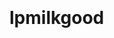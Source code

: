 # lpmilkgood
<!DOCTYPE html>
<html lang="id">
<head>
    <meta charset="UTF-8">
    <meta name="viewport" content="width=device-width, initial-scale=1.0">
    <title>MilkGoat - Susu Kambing Bubuk Berkualitas Premium</title>
    <link href="https://cdn.jsdelivr.net/npm/bootstrap@5.3.0/dist/css/bootstrap.min.css" rel="stylesheet">
    <link rel="stylesheet" href="https://cdnjs.cloudflare.com/ajax/libs/font-awesome/6.0.0/css/all.min.css">
    <style>
        :root {
            --primary: #2E8B57;
            --secondary: #F8F9FA;
            --accent: #FF6B35;
            --dark: #2C3E50;
            --light: #FFFFFF;
        }
        
        body {
            font-family: 'Segoe UI', Tahoma, Geneva, Verdana, sans-serif;
            color: #333;
            padding-top: 80px;
        }
        
        .logo-img {
            height: 60px;
            width: auto;
            scale: 3;
            margin-bottom: -10px;
            margin-left: 35px;
            transition: all 0.3s ease;
        }
        
        .logo-img:hover {
            transform: scale(1.1);
        }

        .custom-navbar {
            background: linear-gradient(135deg, #0096ec 70%, #0067a3 100%);
            border-radius: 10px;
            box-shadow: 0 5px 20px rgba(0, 0, 0, 0.15);
            padding: 10px 15px;
            margin-bottom: 20px;
            width: auto;
            display: inline-block;
            position: fixed;
            top: 20px;
            right: 20px;
            z-index: 1000;
            transition: all 0.3s ease;
        }
        
        .custom-navbar:hover {
            box-shadow: 0 8px 25px rgba(0, 0, 0, 0.2);
            transform: translateY(-2px);
        }
        
        .navbar-content {
            display: flex;
            align-items: center;
            justify-content: flex-end;
        }
        
        .nav-logo {
            margin-right: 15px;
            font-weight: 700;
            font-size: 1.5rem;
            color: #ffffff
            text-decoration: none;
            display: flex;
            align-items: center;
        }
        
        .nav-logo i {
            margin-right: 8px;
            font-size: 1.8rem;
        }
        
        .nav-menu {
            display: flex;
            list-style: none;
            margin: 0;
            padding: 0;
        }
        
        .nav-item {
            margin-left: 20px;
            position: relative;
        }
        
        .nav-link {
            color: #ffffff;
            text-decoration: none;
            font-weight: 500;
            padding: 8px 12px;
            border-radius: 8px;
            transition: all 0.3s ease;
            display: flex;
            align-items: center;
        }
        
        .nav-link i {
            margin-right: 6px;
            font-size: 1.1rem;
        }
        
        .nav-link:hover {
            background-color: rgba(155, 17, 17, 0.15);
            color: #ffffff;
        }
        
        .nav-link.active {
            background-color: #0067a3;    
            color: #ffffff;
        }
        
        /* Mobile menu button */
        .mobile-menu-btn {
            display: none;
            background: none;
            border: none;
            color: rgb(255, 255, 255);
            font-size: 1.5rem;
            cursor: pointer;
            padding: 5px 10px;
            border-radius: 5px;
        }
        
        .mobile-menu-btn:hover {
            background-color: rgba(255, 255, 255, 0.15);
        }
        
        /* Mobile styles */
        @media (max-width: 992px) {
            body {
                padding-top: 70px;
            }
            
            .custom-navbar {
                width: auto;
                right: 7px;
                left: auto;
                padding: 5px 7.5px;
            }
            
            .mobile-menu-btn {
                display: block;
            }
            
            .nav-menu {
                display: none;
                position: absolute;
                top: 100%;
                right: 0;
                background: linear-gradient(135deg, #0067a3 0%, #0096ec 100%);
                border-radius: 15px;
                padding: 15px;
                margin-top: 10px;
                box-shadow: 0 5px 20px rgba(32, 32, 32, 0.2);
                min-width: 200px;
                flex-direction: column;
                z-index: 1001;
            }
            
            .nav-menu.active {
                display: flex;
                animation: fadeIn 0.3s ease;
            }
            
            .nav-item {
                margin: 8px 0;
                margin-left: 0;
            }
            
            .logo-img {
                height: 50px;
                scale: 1.5;
                margin-bottom: -30px;
                margin-left: 10px;
            }
        }
        
        @keyframes fadeIn {
            from { opacity: 0; transform: translateY(-10px); }
            to { opacity: 1; transform: translateY(0); }
        }
        
        .btn-light {
            background-color: #ffffff;
            border-color: #ffffff;
            padding: 10px 25px;
            border-radius: 30px;
            margin-bottom: 15px;
            font-weight: 600;
            transition: all 0.3s;
        }
        
        .btn-light:hover {
            background-color: #3da069;
            transform: translateY(-2px);
            color: #FFF;
        }

        .btn-primary {
            background-color: #267349;
            border-color: #267349;
            padding: 10px 25px;
            border-radius: 30px;
            margin-bottom: 15px;
            font-weight: 600;
            transition: all 0.3s;
        }
        
        .btn-primary:hover {
            background-color: #3da069;
            transform: translateY(-2px);
        }
        
        .btn-primarysho {
            color: #ffffff;
            background-color: #EE4D2D;
            border-color: #EE4D2D;
            padding: 10px 25px;
            border-radius: 30px;
            margin-bottom: 15px;
            font-weight: 600;
            transition: all 0.3s;
        }
        
        .btn-primarysho:hover {
            background-color: #fc5d3d;
            transform: translateY(-2px);
        }

        .hero {
            background: linear-gradient(rgba(0,0,0,0.6), rgba(0,0,0,0.6)), url('https://images.unsplash.com/photo-1627279316275-c5452c5d62d9?q=80&w=1929&auto=format&fit=crop&ixlib=rb-4.1.0&ixid=M3wxMjA3fDB8MHxwaG90by1wYWdlfHx8fGVufDB8fHx8fA%3D%3D') center/cover no-repeat;
            color: white;
            padding: 100px 0;
            text-align: center;
            border-radius: 0 0 30px 30px;
            margin-bottom: 50px;
        }
        
        .section-title {
            position: relative;
            margin-bottom: 40px;
            font-weight: 700;
            color: var(--dark);
        }
        
        .section-title:after {
            content: '';
            width: 60px;
            height: 4px;
            background: var(--primary);
            margin: 15px auto;
        }
        
        .benefit-card {
            border-radius: 15px;
            overflow: hidden;
            box-shadow: 0 5px 15px rgba(0,0,0,0.1);
            transition: all 0.3s;
            height: 100%;
            border: none;
        }
        
        .benefit-card:hover {
            transform: translateY(-10px);
            box-shadow: 0 15px 30px rgba(0,0,0,0.15);
        }
        
        .testimonial-card {
            background: var(--secondary);
            border-radius: 15px;
            padding: 30px;
            margin: 20px 0;
            box-shadow: 0 5px 15px rgba(0,0,0,0.05);
        }
        
        .product-card {
            border: none;
            border-radius: 15px;
            overflow: hidden;
            box-shadow: 0 5px 15px rgba(0,0,0,0.1);
            transition: all 0.3s;
        }
        
        .product-card:hover {
            transform: translateY(-5px);
            box-shadow: 0 15px 30px rgba(0,0,0,0.15);
        }
        
        .price {
            font-size: 24px;
            font-weight: 700;
            color: var(--primary);
        }
        
        .cta-section {
            background: linear-gradient(to right, var(--primary), #3DA76A);
            color: white;
            padding: 80px 0;
            border-radius: 30px;
            margin: 80px 0;
        }
        
        footer {
            background-color: var(--dark);
            color: white;
            padding: 60px 0 30px;
        }
        
        .social-icon {
            width: 40px;
            height: 40px;
            display: inline-flex;
            align-items: center;
            justify-content: center;
            background: #ececec;
            border-radius: 50%;
            margin-right: 10px;
            transition: all 0.3s;
        }
        
        .social-icon:hover {
            background: var(--primary);
            transform: translateY(-3px);
        }
        
        .whatsapp-float {
            position: fixed;
            width: 40px;
            height: 40px;
            bottom: 20px;
            right: 20px;
            background-color: #25D366;
            color: #FFF;
            border-radius: 40px;
            text-align: center;
            font-size: 20px;
            box-shadow: 2px 2px 3px #999;
            z-index: 100;
            display: flex;
            align-items: center;
            justify-content: center;
        }
        
        .whatsapp-float:hover {
            background-color: #128C7E;
        }
    </style>
</head>
<body>
        <a class="logo-img">
            <img src="https://github.com/creamtive/lpmilkgood/blob/main/logo%20milkgoat.png?raw=true" alt="MilkGoat Logo" class="logo-img">
        </a>
    <nav class="custom-navbar">
        <div class="navbar-content">
            <button class="mobile-menu-btn" id="menuToggle">
                <i class="fas fa-bars"></i>
            </button>
                
            <ul class="nav-menu" id="navMenu">
                <li class="nav-item">
                    <a href="#home" class="nav-link active">
                        <i class="fas fa-home"></i>
                        <span>Beranda</span>
                    </a>
                </li>
                <li class="nav-item">
                    <a href="#products" class="nav-link">
                        <i class="fas fa-shopping-basket"></i>
                        <span>Produk</span>
                    </a>
                </li>
                <li class="nav-item">
                    <a href="#about" class="nav-link">
                        <i class="fas fa-info-circle"></i>
                        <span>Tentang</span>
                    </a>
                </li>
                <li class="nav-item">
                    <a href="#testimonials" class="nav-link">
                        <i class="fas fa-star"></i>
                        <span>Testimoni</span>
                    </a>
                </li>
                <li class="nav-item">
                    <a href="#contact" class="nav-link">
                        <i class="fas fa-envelope"></i>
                        <span>Kontak</span>
                    </a>
                </li>
                <li class="nav-item">
                    <a href="#products" class="btn btn-light btn-lg" class="nav-link">
                        <i class="fas fa-shopping-cart"></i>
                        <span>Beli</span>
                    </a>
                </li>
            </ul>
        </div>
    </nav>
    <section id="home" class="hero">
        <div class="container">
            <div class="row">
                <div class="col-lg-8 mx-auto">
                    <h1 class="display-4 fw-bold mb-4">Susu Kambing Bubuk Premium Milkgoat</h1>
                    <p class="lead mb-4">Rasakan manfaat luar biasa dari susu kambing bubuk berkualitas tinggi yang diproses secara modern untuk menjaga nutrisi dan kemurniannya.</p>
                    <a href="#products" class="btn btn-light btn-lg me-2">Lihat Produk</a>
                    <a href="https://wa.me/6285946443438" class="btn btn-primary btn-lg me-2">Pesan via WhatsApp</a>
                </div>
            </div>
        </div>
    </section>

    <!-- About Section -->
    <section id="about" class="py-5">
        <div class="container">
            <div class="row align-items-center">
                <div class="col-lg-6">
                    <h2 class="section-title">Tentang Milkgoat</h2>
                    <p class="lead">Milkgoat hadir dengan inovasi terbaru susu kambing bubuk yang mudah disajikan dan memiliki banyak manfaat untuk kesehatan seluruh keluarga.</p>
                    <p class="lead">Diproduksi dengan teknologi modern yang menjaga kualitas dan nutrisi alami susu kambing,  sehingga menghasilkan bubuk susu kambing yang mudah larut dan tidak berbau prengus.</p>
                    <p class="lead">Susu kambing Milkgoat berasal dari peternakan kambing peranakan etawa yang dikelola secara profesional dan higienis, sehingga menghasilkan susu dengan kualitas terbaik.</p>
                </div>
                <div class="col-lg-6">
                    <img src="https://github.com/creamtive/lpmilkgood/blob/main/58_20250808_083825_0014.png?raw=true" alt="Proses Produksi MilkGoat" class="img-fluid shadowrounded ">
                </div>
            </div>
        </div>
    </section>

    <!-- Benefits Section -->
    <section id="benefits" class="py-5 bg-light">
        <div class="container">
            <h2 class="section-title text-center">Manfaat Susu Kambing Milkgoat</h2>                                                            
            <div class="row">
                <div class="col-md-4 mb-4">
                    <div class="benefit-card card">
                        <div class="card-body text-center p-4">
                            <div class="mb-3">
                                <i class="fas fa-heart fa-3x text-primary"></i>
                            </div>
                            <h4>Menjaga Kesehatan Jantung</h4>
                            <p>Kandungan potassium yang tinggi membantu menstabilkan tekanan darah dan menjaga kesehatan jantung.</p>
                        </div>
                    </div>
                </div>
                <div class="col-md-4 mb-4">
                    <div class="benefit-card card">
                        <div class="card-body text-center p-4">
                            <div class="mb-3">
                                <i class="fas fa-bone fa-3x text-primary"></i>
                            </div>
                            <h4>Menguatkan Tulang</h4>
                            <p>Kaya akan kalsium dan fosfor yang penting untuk pertumbuhan dan kekuatan tulang serta gigi.</p>
                        </div>
                    </div>
                </div>
                <div class="col-md-4 mb-4">
                    <div class="benefit-card card">
                        <div class="card-body text-center p-4">
                            <div class="mb-3">
                                <i class="fas fa-brain fa-3x text-primary"></i>
                            </div>
                            <h4>Meningkatkan Kecerdasan</h4>
                            <p>Kandungan zinc dan magnesium membantu optimalkan perkembangan otak dan sistem saraf.</p>
                        </div>
                    </div>
                </div>
                <div class="col-md-4 mb-4">
                    <div class="benefit-card card">
                        <div class="card-body text-center p-4">
                            <div class="mb-3">
                                <i class="fas fa-shield-alt fa-3x text-primary"></i>
                            </div>
                            <h4>Meningkatkan Imunitas</h4>
                            <p>Kaya akan mineral selenium yang berperan penting dalam mendukung kerja sistem kekebalan tubuh agar berfungsi dengan optimal.</p>
                        </div>
                    </div>
                </div>
                <div class="col-md-4 mb-4">
                    <div class="benefit-card card">
                        <div class="card-body text-center p-4">
                            <div class="mb-3">
                                <i class="fas fa-allergies fa-3x text-primary"></i>
                            </div>
                            <h4>Lebih nyaman untuk pencernaan  </h4>
                            <p>Beta-casein A2 yang terkandung dalam susu kambing lebih mudah dicerna dan mengurangi risiko alergi.</p>
                        </div>
                    </div>
                </div>
                <div class="col-md-4 mb-4">
                    <div class="benefit-card card">
                        <div class="card-body text-center p-4">
                            <div class="mb-3">
                                <i class="fas fa-dumbbell fa-3x text-primary"></i>
                            </div>
                            <h4>Membantu Menjaga Stamina dan Kebugaran Tubuh</h4>
                            <p>Kandungan Zinc, Vitamin B Kompleks, dan zat besi berperan penting dalam proses metabolisme energi, produksi sel darah merah, dan mengurangi rasa lelah.</p>
                        </div>
                    </div>
                </div>
            </div>
        </div>
    </section>

    <!-- Products Section -->
    <section id="products" class="py-5">
        <div class="container">
            <h2 class="section-title text-center">Produk Milkgoat</h2>
            <div class="row">
                <div class="col-lg-4 col-md-6 mb-4">
                    <div class="product-card card">
                        <img src="https://github.com/creamtive/lpmilkgood/blob/main/WhatsApp%20Image%202025-08-23%20at%2010.46.34.jpeg?raw=true" class="card-img-top" alt="MilkGoat Original">
                        <div class="card-body text-center">
                            <h4>Milkgoat Original</h4>
                            <p>Susu kambing bubuk milkgoat 1 pcs.</p>
                            <div class="price">Rp 75.000</div>
                            <p class="text-muted">500gr</p>
                            <a href="https://wa.me/6285946443438?text=Saya%20ingin%20memesan%20Milkgoat%20Original" class="btn btn-primary mt-3"><i class="fab fa-whatsapp ms-2"></i> Pesan Sekarang</a>
                            <a href="https://id.shp.ee/PUiRuuw" class="btn btn-primarysho mt-3">Shopee</a>
                        </div>
                    </div>
                </div>
                <div class="col-lg-4 col-md-6 mb-4">
                    <div class="product-card card">
                        <img src="https://github.com/creamtive/lpmilkgood/blob/main/WhatsApp%20Image%202025-07-09%20at%2015.28.09.jpeg?raw=true" class="card-img-top" alt="MilkGoat Madu">
                        <div class="card-body text-center">
                            <h4>Milkgoat Original Paket 2 pcs</h4>
                            <p>Susu kambing bubuk milkgoat paket 3 pcs.</p>
                            <div class="price">Rp 150.000</div>
                            <p class="text-muted">@500gr</p>
                            <a href="https://wa.me/6285946443438?text=Saya%20ingin%20memesan%20Milkgoat%20paket%202%pcs" class="btn btn-primary mt-3"><i class="fab fa-whatsapp ms-2"></i> Pesan Sekarang</a>
                            <a href="https://id.shp.ee/zkL9PqQ" class="btn btn-primarysho mt-3">Shopee</a>
                        </div>
                    </div>
                </div>
                <div class="col-lg-4 col-md-6 mb-4">
                    <div class="product-card card">
                        <img src="https://github.com/creamtive/lpmilkgood/blob/main/WhatsApp%20Image%202025-07-09%20at%2015.27.55.jpeg?raw=true" class="card-img-top" alt="MilkGoat Coklat">
                        <div class="card-body text-center">
                            <h4>Milkgoat Original Paket 3 pcs</h4>
                            <p>Susu kambing bubuk milkgoat paket 3 pcs.</p>
                            <div class="price">Rp 225.000</div>
                            <p class="text-muted">@500gr</p>
                            <a href="https://wa.me/6285946443438?text=Saya%20ingin%20memesan%20Milkgoat%20paket%203%20pcs" class="btn btn-primary mt-3"><i class="fab fa-whatsapp ms-2"></i> Pesan Sekarang</a>
                            <a href="https://id.shp.ee/NmczvEu" class="btn btn-primarysho mt-3">Shopee</a>
                        </div>
                    </div>
                </div>
            </div>
        </div>
    </section>

    <!-- Testimonials Section -->
    <section id="testimonials" class="py-5 bg-light">
        <div class="container">
            <h2 class="section-title text-center">Testimoni Pelanggan</h2>
            <div class="row">
                <div class="col-lg-4 mb-4">
                    <div class="testimonial-card">
                        <div class="d-flex align-items-center mb-3">
                            <div class="me-3">
                                <i class="fas fa-user-circle fa-2x text-primary"></i>
                            </div>
                            <div>
                                <h5 class="mb-0">Sartono, Tronggalan</h5>
                                <div class="text-warning">
                                    <i class="fas fa-star"></i>
                                    <i class="fas fa-star"></i>
                                    <i class="fas fa-star"></i>
                                    <i class="fas fa-star"></i>
                                    <i class="fas fa-star"></i>
                                </div>
                            </div>
                        </div>
                        <p class="mb-0">"Minum ini jadi tubuh enteng n berkurang kunang2 e. Dan tidak menimbulkan alergi"</p>
                    </div>
                </div>
                <div class="col-lg-4 mb-4">
                    <div class="testimonial-card">
                        <div class="d-flex align-items-center mb-3">
                            <div class="me-3">
                                <i class="fas fa-user-circle fa-2x text-primary"></i>
                            </div>
                            <div>
                                <h5 class="mb-0">T*****s</h5>
                                <div class="text-warning">
                                    <i class="fas fa-star"></i>
                                    <i class="fas fa-star"></i>
                                    <i class="fas fa-star"></i>
                                    <i class="fas fa-star"></i>
                                    <i class="fas fa-star"></i>
                                </div>
                            </div>
                        </div>
                        <p class="mb-0">"Susu milkgoat ini enak., Kandungan susu yg lebih banyak.. tidak prengus , tidak bikin eneg..."</p>
                    </div>
                </div>
                <div class="col-lg-4 mb-4">
                    <div class="testimonial-card">
                        <div class="d-flex align-items-center mb-3">
                            <div class="me-3">
                                <i class="fas fa-user-circle fa-2x text-primary"></i>
                            </div>
                            <div>
                                <h5 class="mb-0">Asri, Magelang</h5>
                                <div class="text-warning">
                                    <i class="fas fa-star"></i>
                                    <i class="fas fa-star"></i>
                                    <i class="fas fa-star"></i>
                                    <i class="fas fa-star"></i>
                                    <i class="fas fa-star-half-alt"></i>
                                </div>
                            </div>
                        </div>
                        <p class="mb-0">"Cocok mbak.. cucuku kok jg seneng"</p>
                    </div>
                </div>
            </div>
        </div>
    </section>

    <!-- CTA Section -->
    <section class="cta-section">
        <div class="container text-center">
            <h2 class="mb-4">Tunggu Apa Lagi? Dapatkan Manfaatnya Sekarang!</h2>
            <p class="lead mb-5">Pesan MilkGoat hari ini dan rasakan perubahan kesehatan yang signifikan untuk Anda dan keluarga.</p>
            <a href="https://wa.me/6285946443438" class="btn btn-light btn-lg">Pesan via WhatsApp <i class="fab fa-whatsapp ms-2"></i></a>
        </div>
    </section>

    <!-- Contact Section -->
    <section id="contact" class="py-5">
        <div class="container">
            <h2 class="section-title text-center">Hubungi Kami</h2>
            <div class="row">
                <div class="col-lg-8 mx-auto">
                    <div class="card border-0 shadow">
                        <div class="card-body p-5">
                            <div class="row">
                                <div class="col-md-6 mb-4">
                                    <h4>Informasi Kontak</h4>
                                    <p><i class="fas fa-map-marker-alt me-2 text-primary"></i> Citromenggalan, Ngawen, Kec. Muntilan, Kabupaten Magelang, Jawa Tengah 56415</p>
                                    <p><i class="fas fa-phone me-2 text-primary"></i> +62 850-4644-3438</p>
                                    <p><i class="fas fa-envelope me-2 text-primary"></i> nexora801@gmail.com</p>
                                </div>
                                <div class="col-md-6">
                                    <h4>Jam Operasional</h4>
                                    <p>Senin - Sabtu: 08.00 - 16.30 WIB</p>
                                    <p>Minggu: Tutup</p>
                                </div>
                            </div>
                        </div>
                    </div>
                </div>
            </div>
        </div>
    </section>

    <!-- Footer -->
    <footer>
        <div class="container">
            <div class="row">
                <div class="col-lg-4 mb-4">
                    <h4>Milkgoat</h4>
                    <p>Susu kambing bubuk premium dengan kualitas terbaik untuk kesehatan keluarga Indonesia.</p>
                    <div class="mt-3">
                        <a href="https://wa.me/6285946443438" class="social-icon"><i class="fab fa-whatsapp"></i></a>
                        <a href="https://www.instagram.com/milkgoat_official/" class="social-icon"><i class="fab fa-instagram"></i></a>
                        <a href="https://t.me/milkgoatofficial   " class="social-icon"><i class="fab fa-telegram"></i></a>
                        <a href="https://www.tiktok.com/@creamtive?_t=ZS-8z6jJ6aKfc9&_r=1" class="social-icon"><i class="fab fa-tiktok"></i></a>
                    </div>
                </div>
                <div class="col-lg-2 col-md-4 mb-4">
                    <h5>Quick Links</h5>
                    <ul class="list-unstyled">
                        <li><a href="#home" class="text-white text-decoration-none">Beranda</a></li>
                        <li><a href="#about" class="text-white text-decoration-none">Tentang</a></li>
                        <li><a href="#benefits" class="text-white text-decoration-none">Manfaat</a></li>
                        <li><a href="#products" class="text-white text-decoration-none">Produk</a></li>
                    </ul>
                </div>
                <div class="col-lg-4 col-md-4 mb-4">
                    <h5>Metode Pembayaran</h5>
                    <div>
                        <img src="https://via.placeholder.com/40" alt="Bank Transfer" class="me-2 mb-2">
                        <img src="https://via.placeholder.com/40" alt="QRIS" class="me-2 mb-2">
                        <img src="https://via.placeholder.com/40" alt="Gopay" class="me-2 mb-2">
                        <img src="https://via.placeholder.com/40" alt="OVO" class="me-2 mb-2">
                        <img src="https://via.placeholder.com/40" alt="Dana" class="me-2 mb-2">
                    </div>
                </div>
            </div>
            <hr class="bg-light">
            <div class="text-center py-3">
                <p class="mb-0">&copy; 2025 Milkgoat. All rights reserved.</p>
            </div>
        </div>
    </footer>

    <!-- WhatsApp Float Button -->
    <a href="https://wa.me/6285946443438" class="whatsapp-float" target="_blank">
        <i class="fab fa-whatsapp"></i>
    </a>

    <script src="https://cdn.jsdelivr.net/npm/bootstrap@5.3.0/dist/js/bootstrap.bundle.min.js"></script>
    <script>
        // Toggle mobile menu
        document.getElementById('menuToggle').addEventListener('click', function(e) {
            e.stopPropagation();
            const navMenu = document.getElementById('navMenu');
            navMenu.classList.toggle('active');
            
            // Ganti icon menu dan close
            const icon = this.querySelector('i');
            if (navMenu.classList.contains('active')) {
                icon.classList.remove('fa-bars');
                icon.classList.add('fa-times');
            } else {
                icon.classList.remove('fa-times');
                icon.classList.add('fa-bars');
            }
        });
        
        // Close menu when clicking outside
        document.addEventListener('click', function(event) {
            const navMenu = document.getElementById('navMenu');
            const menuToggle = document.getElementById('menuToggle');
            
            if (!navMenu.contains(event.target) && !menuToggle.contains(event.target) && navMenu.classList.contains('active')) {
                navMenu.classList.remove('active');
                
                // Reset icon to bars
                const icon = menuToggle.querySelector('i');
                icon.classList.remove('fa-times');
                icon.classList.add('fa-bars');
            }
        });
        
        // Prevent menu from closing when clicking inside it
        document.getElementById('navMenu').addEventListener('click', function(e) {
            e.stopPropagation();
        });
    </script>
</body>
</html>
